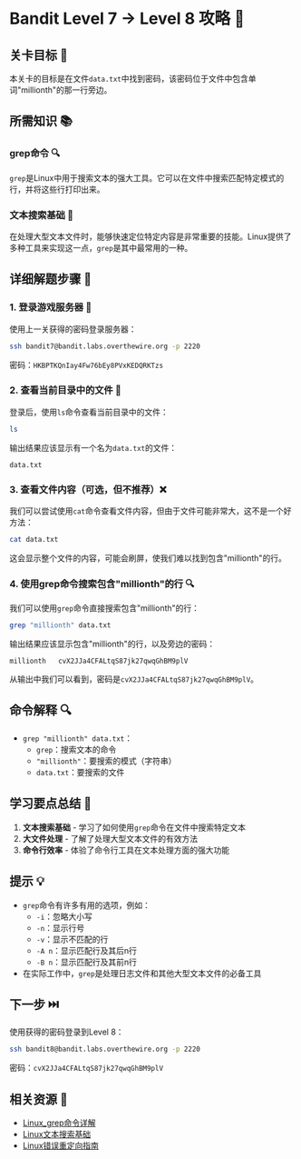 # Bandit Level 7 → Level 8 攻略 📝

## 关卡目标 🎯

本关卡的目标是在文件`data.txt`中找到密码，该密码位于文件中包含单词"millionth"的那一行旁边。

## 所需知识 📚

### grep命令 🔍

`grep`是Linux中用于搜索文本的强大工具。它可以在文件中搜索匹配特定模式的行，并将这些行打印出来。

### 文本搜索基础 📖

在处理大型文本文件时，能够快速定位特定内容是非常重要的技能。Linux提供了多种工具来实现这一点，`grep`是其中最常用的一种。

## 详细解题步骤 📝

### 1. 登录游戏服务器 🔐

使用上一关获得的密码登录服务器：

```bash
ssh bandit7@bandit.labs.overthewire.org -p 2220
```

密码：`HKBPTKQnIay4Fw76bEy8PVxKEDQRKTzs`

### 2. 查看当前目录中的文件 👀

登录后，使用`ls`命令查看当前目录中的文件：

```bash
ls
```

输出结果应该显示有一个名为`data.txt`的文件：

```
data.txt
```

### 3. 查看文件内容（可选，但不推荐）❌

我们可以尝试使用`cat`命令查看文件内容，但由于文件可能非常大，这不是一个好方法：

```bash
cat data.txt
```

这会显示整个文件的内容，可能会刷屏，使我们难以找到包含"millionth"的行。

### 4. 使用grep命令搜索包含"millionth"的行 🔍

我们可以使用`grep`命令直接搜索包含"millionth"的行：

```bash
grep "millionth" data.txt
```

输出结果应该显示包含"millionth"的行，以及旁边的密码：

```
millionth	cvX2JJa4CFALtqS87jk27qwqGhBM9plV
```

从输出中我们可以看到，密码是`cvX2JJa4CFALtqS87jk27qwqGhBM9plV`。

## 命令解释 🔍

- `grep "millionth" data.txt`：
  - `grep`：搜索文本的命令
  - `"millionth"`：要搜索的模式（字符串）
  - `data.txt`：要搜索的文件

## 学习要点总结 📌

1. **文本搜索基础** - 学习了如何使用`grep`命令在文件中搜索特定文本
2. **大文件处理** - 了解了处理大型文本文件的有效方法
3. **命令行效率** - 体验了命令行工具在文本处理方面的强大功能

## 提示 💡

- `grep`命令有许多有用的选项，例如：
  - `-i`：忽略大小写
  - `-n`：显示行号
  - `-v`：显示不匹配的行
  - `-A n`：显示匹配行及其后n行
  - `-B n`：显示匹配行及其前n行
- 在实际工作中，`grep`是处理日志文件和其他大型文本文件的必备工具

## 下一步 ⏭️

使用获得的密码登录到Level 8：

```bash
ssh bandit8@bandit.labs.overthewire.org -p 2220
```

密码：`cvX2JJa4CFALtqS87jk27qwqGhBM9plV`

## 相关资源 🔗

- [Linux_grep命令详解](./resource/level_8/Linux_grep命令详解.md)
- [Linux文本搜索基础](./resource/level_8/Linux文本搜索基础.md)
- [Linux错误重定向指南](./resource/level_7/Linux错误重定向指南.md)
